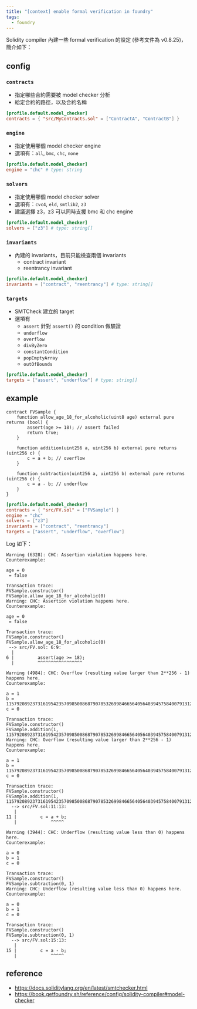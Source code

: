 ```yaml
---
title: "[context] enable formal verification in foundry"
tags:
  - foundry
---
```


Solidity compiler 內建一些 formal verification 的設定 (參考文件為 v0.8.25)，簡介如下：

## config

### `contracts`

- 指定哪些合約需要被 model checker 分析
- 給定合約的路徑，以及合約名稱

```toml
[profile.default.model_checker]
contracts = { "src/MyContracts.sol" = ["ContractA", "ContractB"] }
```

### `engine`

- 指定使用哪個 model checker engine
- 選項有：`all`, `bmc`, `chc`, `none`

```toml
[profile.default.model_checker]
engine = "chc" # type: string
```

### `solvers`

- 指定使用哪個 model checker solver
- 選項有：`cvc4`, `eld`, `smtlib2`, `z3`
- 建議選擇 z3，z3 可以同時支援 bmc 和 chc engine

```toml
[profile.default.model_checker]
solvers = ["z3"] # type: string[]
```

### `invariants`

- 內建的 invariants，目前只能檢查兩個 invariants
  - contract invariant
  - reentrancy invariant

```toml
[profile.default.model_checker]
invariants = ["contract", "reentrancy"] # type: string[]
```

### `targets`

- SMTCheck 建立的 target
- 選項有
  - `assert` 針對 `assert()` 的 condition 做驗證
  - `underflow`
  - `overflow`
  - `divByZero`
  - `constantCondition`
  - `popEmptyArray`
  - `outOfBounds`

```toml
[profile.default.model_checker]
targets = ["assert", "underflow"] # type: string[]
```

## example

```solidity
contract FVSample {
    function allow_age_18_for_alcoholic(uint8 age) external pure returns (bool) {
        assert(age >= 18); // assert failed
        return true;
    }

    function addition(uint256 a, uint256 b) external pure returns (uint256 c) {
        c = a + b; // overflow
    }

    function subtraction(uint256 a, uint256 b) external pure returns (uint256 c) {
        c = a - b; // underflow
    }
}
```

```toml
[profile.default.model_checker]
contracts = { "src/FV.sol" = ["FVSample"] }
engine = "chc"
solvers = ["z3"]
invariants = ["contract", "reentrancy"]
targets = ["assert", "underflow", "overflow"]
```

Log 如下：

```console
Warning (6328): CHC: Assertion violation happens here.
Counterexample:

age = 0
 = false

Transaction trace:
FVSample.constructor()
FVSample.allow_age_18_for_alcoholic(0)
Warning: CHC: Assertion violation happens here.
Counterexample:

age = 0
 = false

Transaction trace:
FVSample.constructor()
FVSample.allow_age_18_for_alcoholic(0)
 --> src/FV.sol: 6:9:
  |
6 |         assert(age >= 18);
  |         ^^^^^^^^^^^^^^^^^

Warning (4984): CHC: Overflow (resulting value larger than 2**256 - 1) happens here.
Counterexample:

a = 1
b = 115792089237316195423570985008687907853269984665640564039457584007913129639935
c = 0

Transaction trace:
FVSample.constructor()
FVSample.addition(1, 115792089237316195423570985008687907853269984665640564039457584007913129639935)
Warning: CHC: Overflow (resulting value larger than 2**256 - 1) happens here.
Counterexample:

a = 1
b = 115792089237316195423570985008687907853269984665640564039457584007913129639935
c = 0

Transaction trace:
FVSample.constructor()
FVSample.addition(1, 115792089237316195423570985008687907853269984665640564039457584007913129639935)
  --> src/FV.sol:11:13:
   |
11 |         c = a + b;
   |             ^^^^^

Warning (3944): CHC: Underflow (resulting value less than 0) happens here.
Counterexample:

a = 0
b = 1
c = 0

Transaction trace:
FVSample.constructor()
FVSample.subtraction(0, 1)
Warning: CHC: Underflow (resulting value less than 0) happens here.
Counterexample:

a = 0
b = 1
c = 0

Transaction trace:
FVSample.constructor()
FVSample.subtraction(0, 1)
  --> src/FV.sol:15:13:
   |
15 |         c = a - b;
   |             ^^^^^
```

## reference

- https://docs.soliditylang.org/en/latest/smtchecker.html
- https://book.getfoundry.sh/reference/config/solidity-compiler#model-checker
